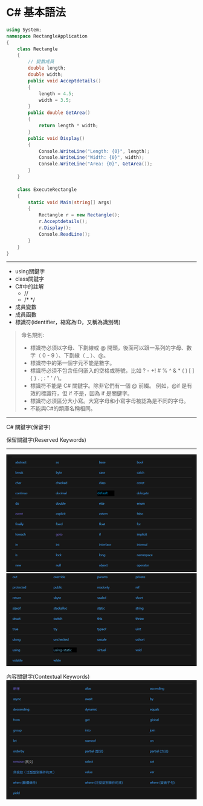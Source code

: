 # C# 基本語法

```C#
using System;
namespace RectangleApplication
{
    class Rectangle
    {
        // 變數成員
        double length;
        double width;
        public void Acceptdetails()
        {
            length = 4.5;    
            width = 3.5;
        }
        public double GetArea()
        {
            return length * width;
        }
        public void Display()
        {
            Console.WriteLine("Length: {0}", length);
            Console.WriteLine("Width: {0}", width);
            Console.WriteLine("Area: {0}", GetArea());
        }
    }
   
    class ExecuteRectangle
    {
        static void Main(string[] args)
        {
            Rectangle r = new Rectangle();
            r.Acceptdetails();
            r.Display();
            Console.ReadLine();
        }
    }
}
```
---
- using關鍵字
- class關鍵字
- C#中的註解
  - //
  - /* */
- 成員變數
- 成員函數
- 標識符(identifier，縮寫為ID，又稱為識別碼) 
> 命名規則:
>
> - 標識符必須以字母、下劃線或 @ 開頭，後面可以跟一系列的字母、數字（ 0 - 9 ）、下劃線（ _ ）、@。
> - 標識符中的第一個字元不能是數字。
> - 標識符必須不包含任何嵌入的空格或符號，比如 ? - +! # % ^ & * ( ) [ ] { } . ; : " ' / \。
> - 標識符不能是 C# 關鍵字。除非它們有一個 @ 前綴。 例如，@if 是有效的標識符，但 if 不是，因為 if 是關鍵字。
> - 標識符必須區分大小寫。大寫字母和小寫字母被認為是不同的字母。
> - 不能與C#的類庫名稱相同。
---
C# 關鍵字(保留字)

保留關鍵字(Reserved Keywords)

---
![](2020-02-23-23-53-49.png)
![](2020-02-23-23-54-55.png)

內容關鍵字(Contextual Keywords)
![](2020-02-24-00-01-40.png)